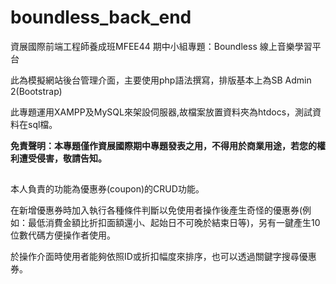 # boundless_back_end
資展國際前端工程師養成班MFEE44 期中小組專題：Boundless 線上音樂學習平台 

此為模擬網站後台管理介面，主要使用php語法撰寫，排版基本上為SB Admin 2(Bootstrap)

此專題運用XAMPP及MySQL來架設伺服器,故檔案放置資料夾為htdocs，測試資料在sql檔。

**免責聲明：本專題僅作資展國際期中專題發表之用，不得用於商業用途，若您的權利遭受侵害，敬請告知。**

##

本人負責的功能為優惠券(coupon)的CRUD功能。

在新增優惠券時加入執行各種條件判斷以免使用者操作後產生奇怪的優惠券(例如：最低消費金額比折扣面額還小、起始日不可晚於結束日等)，另有一鍵產生10位數代碼方便操作者使用。

於操作介面時使用者能夠依照ID或折扣幅度來排序，也可以透過關鍵字搜尋優惠券。
